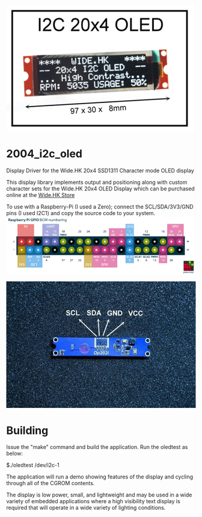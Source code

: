 <IMG BORDER=0 SRC="https://raw.githubusercontent.com/jafrado/2004_i2c_oled/master/doc/s-l1600.jpg">

# 2004_i2c_oled
Display Driver for the Wide.HK 20x4 SSD1311 Character mode OLED display

This display library implements output and positioning along with
custom character sets for the Wide.HK 20x4 OLED Display which can be
purchased online at the <A HREF="http://www.wide.hk/index.php?route=product/product&path=24&product_id=55"> Wide.HK Store</a>

To use with a Raspberry-Pi (I used a Zero); connect the
SCL/SDA/3V3/GND pins (I used I2C1) and copy the source code to your system. 
<IMG BORDER=0 SRC="https://raw.githubusercontent.com/jafrado/2004_i2c_oled/master/doc/raspberry-pi-pinout.png">

<IMG BORDER=0 SRC="https://github.com/jafrado/2004_i2c_oled/blob/master/doc/s-l1600-2.jpg">

# Building
Issue the "make" command and build the application. 
Run the oledtest as below:

 $./oledtest /dev/i2c-1

The application will run a demo showing features of the display and cycling through all of the CGROM
contents.

The display is low power, small, and lightweight and may be used in a
wide variety of embedded applications where a high visibility text
display is required that will operate in a wide variety of lighting 
conditions.


